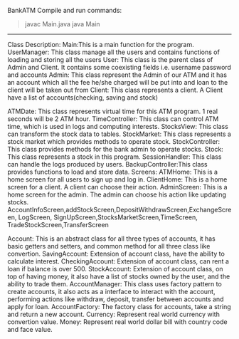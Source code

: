 BankATM
Compile and run commands:
> javac Main.java
> java Main
**************************************
Class Description:
Main:This is a main function for the program.
UserManager: This class manage all the users and contains functions of loading and storing all the users
User: This class is the parent class of Admin and Client. It contains some coexisting fields         i.e. username password and accounts
Admin: This class represent the Admin of our ATM and it has an account which all the fee he/she charged will be put into and loan to the client will be taken out from
Client: This class represents a client. A Client have a list of accounts(checking, saving and stock)

ATMDate: This class represents virtual time for this ATM program. 1 real seconds will be 2 ATM hour.
TimeController: This class can control ATM time, which is used in logs and computing interests.
StocksView: This class can transform the stock data to tables.
StockMarket: This class represents a stock market which provides methods to operate stock.
StockController: This class provides methods for the bank admin to operate stocks.
Stock: This class represents a stock in this program.
SessionHandler: This class can handle the logs produced by users.
BackupController:This class provides  functions to load and store data.
Screens:
ATMHome: This is a home screen for all users to sign up and log in.
ClientHome: This is a home screen for a client. A client can choose their action.
AdminScreen: This is a home screen for the admin. The admin can choose his action like updating stocks.
AccountInfoScreen,addStockScreen,DepositWithdrawScreen,ExchangeScreen, LogScreen, SignUpScreen,StocksMarketScreen,TimeScreen,
TradeStockScreen,TransferScreen 

Account: This is an abstract class for all three types of accounts, it has basic getters and setters, and common method for all three class like convertion.
SavingAccount: Extension of account class, have the ability to calculate interest.
CheckingAccount: Extension of account class, can rent a loan if balance is over 500.
StockAccount: Extension of account class, on top of having money, it also have a list of stocks owned by the user, and the ability to trade them.
AccountManager: This class uses factory pattern to create accounts, it also acts as a interface to interact with the account, performing actions like withdraw,
 deposit, transfer between accounts and apply for loan.
AccountFactory: The factory class for accounts, take a string and return a new account.
Currency: Represent real world currency with convertion value.
Money: Represent real world dollar bill with country code and face value.
